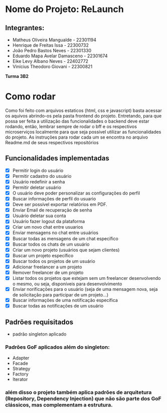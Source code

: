 # Nome do Projeto: ReLaunch

## Integrantes:
- Matheus Oliveira Mangualde - 22301194
- Henrique de Freitas Issa - 22300732
- João Pedro Bastos Neves - 22301330
- Eduardo Mapa Avelar Damasceno - 22301674
- Eike Levy Albano Neves - 22402772
- Vinícius Theodoro Giovani - 22300821

**Turma 3B2**

# Como rodar
Como foi feito com arquivos estaticos (html, css e javascript) basta acessar os aquivos abrindo-os pela pasta frontend do projeto.
Entretando, para que possa ser feita a utilização das funcionalidades o backend deve estar rodando, então, lembrar sempre de rodar o bff e os respectivos microserviços localmente para que seja possível utilizar as funcionalidades do projeto.
As instruções para rodar cada um se encontra no arquivo Readme.md de seus respectivos repositórios

## Funcionalidades implementadas
- [x]  Permitir login do usuário
- [x]  Permitir cadastro do usuário
- [x]  Usuário redefinir  a senha
- [x]  Permitir deletar usuário
- [x]  O usuário deve poder personalizar as configurações do perfil
- [x]  Buscar informações de perfil do usuario
- [x]  Deve ser possível exportar relatórios em PDF.
- [x]  Enviar Email de recuperação de senha
- [x]  Usuário deletar sua conta
- [x]  Usuário fazer logout da plataforma
- [x]  Criar um novo chat entre usuarios
- [x]  Enviar mensagens no chat entre usuários
- [x]  Buscar todas as mensagens de um chat específico
- [x]  Buscar todos os chats de um usuário
- [x]  Criar um novo projeto (usuários que sejam clientes)
- [x]  Buscar um projeto específico
- [x]  Buscar todos os projetos de um usuário
- [x]  Adicionar freelancer a um projeto
- [x]  Remover freelancer de um projeto
- [x]  Listar todos os projetos que estejam sem um freelancer desenvolvendo o mesmo, ou seja, disponíveis para desenvolvimento
- [x]  Enviar norificações para o usuário (seja de uma mensagem nova, seja de solicitação para participar de um projeto...)
- [x]  Buscar informações de uma notificação específica
- [x]  Buscar todas as notificações de um usuário

## Padrões requisitados
- padrão singleton aplicado
### Padrões GoF aplicados além do singleton:
- Adapter
- Facade
- Strategy
- Factory
- Iterator
### além disso o projeto também aplica padrões de arquitetura (Repository, Dependency Injection) que não são parte dos GoF clássicos, mas complementam a estrutura.
